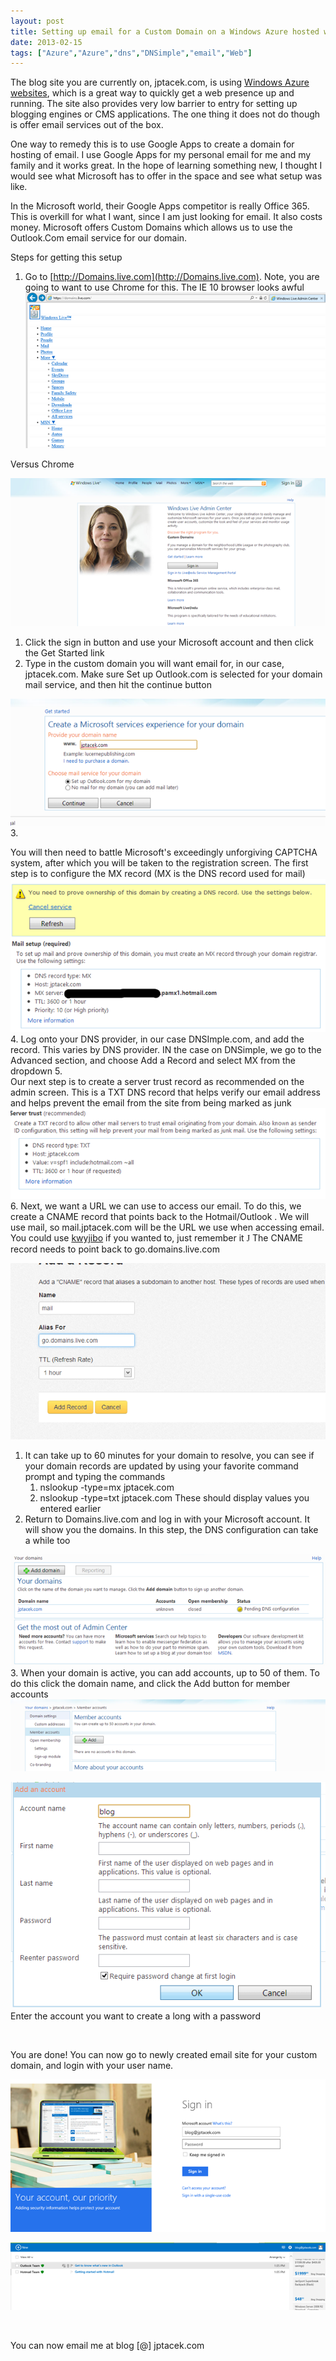 ```yaml
---
layout: post
title: Setting up email for a Custom Domain on a Windows Azure hosted website
date: 2013-02-15
tags: ["Azure","Azure","dns","DNSimple","email","Web"]
---
```


The blog site you are currently on, jptacek.com, is using [Windows Azure websites](http://www.windowsazure.com/en-us/home/scenarios/web-sites/), which is a great way to quickly get a web presence up and running. The site also provides very low barrier to entry for setting up blogging engines or CMS applications. The one thing it does not do though is offer email services out of the box.

One way to remedy this is to use Google Apps to create a domain for hosting of email. I use Google Apps for my personal email for me and my family and it works great. In the hope of learning something new, I thought I would see what Microsoft has to offer in the space and see what setup was like.

In the Microsoft world, their Google Apps competitor is really Office 365\. This is overkill for what I want, since I am just looking for email. It also costs money. Microsoft offers Custom Domains which allows us to use the Outlook.Com email service for our domain.

Steps for getting this setup

1.  Go to [http://Domains.live.com](http://Domains.live.com). Note, you are going to want to use Chrome for this. The IE 10 browser looks awful
![](021513_1309_Settingupem1.png)

Versus Chrome

![](021513_1309_Settingupem2.png)

1.  Click the sign in button and use your Microsoft account and then click the Get Started link
2.  <div>Type in the custom domain you will want email for, in our case, jptacek.com. Make sure Set up Outlook.com is selected for your domain mail service, and then hit the continue button</div>
![](021513_1309_Settingupem3.png)
3.  <div>You will then need to battle Microsoft's exceedingly unforgiving CAPTCHA system, after which you will be taken to the registration screen. The first step is to configure the MX record (MX is the DNS record used for mail)</div>
![](021513_1309_Settingupem4.png)
4.  Log onto your DNS provider, in our case DNSImple.com, and add the record. This varies by DNS provider. IN the case on DNSimple, we go to the Advanced section, and choose Add a Record and select MX from the dropdown
5.  <div>Our next step is to create a server trust record as recommended on the admin screen. This is a TXT DNS record that helps verify our email address and helps prevent the email from the site from being marked as junk</div>
![](021513_1309_Settingupem5.png)
6.  Next, we want a URL we can use to access our email. To do this, we create a CNAME record that points back to the Hotmail/Outlook . We will use mail, so mail.jptacek.com will be the URL we use when accessing email. You could use [kwyjibo](http://www.youtube.com/watch?v=-VILl6FOm6s) if you wanted to, just remember it <span style="font-family: Wingdings;">J</span> The CNAME record needs to point back to go.domains.live.com
&nbsp;

![](021513_1309_Settingupem6.png)

1.  <div>It can take up to 60 minutes for your domain to resolve, you can see if your domain records are updated by using your favorite command prompt and typing the commands</div>

    1.  nslookup -type=mx jptacek.com
    2.  nslookup -type=txt jptacek.com
These should display values you entered earlier
2.  <div>Return to Domains.live.com and log in with your Microsoft account. It will show you the domains. In this step, the DNS configuration can take a while too</div>
![](021513_1309_Settingupem7.png)
3.  When your domain is active, you can add accounts, up to 50 of them. To do this click the domain name, and click the Add button for member accounts
![](021513_1309_Settingupem8.png)

![](021513_1309_Settingupem9.png)Enter the account you want to create a long with a password

&nbsp;

You are done! You can now go to newly created email site for your custom domain, and login with your user name.

![](021513_1309_Settingupem10.png)

![](021513_1309_Settingupem11.png)

&nbsp;

You can now email me at blog [@] jptacek.com